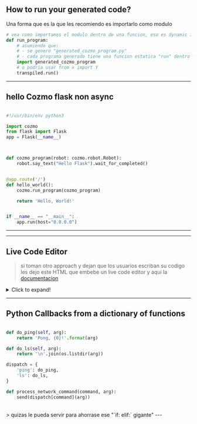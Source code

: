 
## How to run your generated code?

Una forma que es la que les recomiendo es importarlo como modulo

```python
# vea como importamos el modulo dentro de una funcion, eso es dynamic import.
def run_program:
    # asumiendo que:
    # - se genero "generated_cozmo_program.py"
    # - cada programa generado tiene una funcion estatica "run" dentro de la clase "transpiled"
    import generated_cozmo_program
    # o podria usar from x import Y
    transpiled.run()
```
---
## hello Cozmo flask non async
```python

#!/usr/bin/env python3

import cozmo
from flask import Flask
app = Flask(__name__)



def cozmo_program(robot: cozmo.robot.Robot):
    robot.say_text("Hello Flask").wait_for_completed()


@app.route('/')
def hello_world():
    cozmo.run_program(cozmo_program)

    return 'Hello, World!'


if __name__ == "__main__":
    app.run(host="0.0.0.0")


```
----



---
## Live Code Editor

> si toman otro approach y dejan que los usuarios escriban su codigo les dejo este HTML que embebe un live code editor y aqui la [documentacion](https://ace.c9.io/#nav=about)

<details>
  <summary>Click to expand!</summary>
```html
<!DOCTYPE html>
<html lang="en">
<head>
<title>ACE in Action</title>
<style type="text/css" media="screen">
    #editor {
        position: absolute;
        top: 0;
        right: 0;
        bottom: 0;
        left: 0;
    }
</style>
</head>
<body>

<div id="editor">function foo(items) {
    var x = "All this is syntax highlighted";
    return x;
}</div>

<script src="https://cdnjs.cloudflare.com/ajax/libs/ace/1.4.6/ace.js"></script>
<script>
    var editor = ace.edit("editor");
    editor.setTheme("ace/theme/monokai");
    editor.session.setMode("ace/mode/javascript");
</script>
</body>
</html>

```
</details>


---
## ToDo List
> Les entrego un To DO list hecho en html y javascript, les puede servir para ir "agregando" lineas a su programa. Obviamente aqui el source de los elementos es un text-box.



<details>
  <summary>Click to expand!</summary>
```html

<!DOCTYPE html>
<html>

    <head>
        <meta charset="utf-8">
        <meta name="viewport" content="width=device-width, initial-scale=1.0, user-scalable=yes">
    </head>
    <body>
      <input id="task"><button id="add">Add</button>
      <hr>
    <div id="todos"></div>


<script>
    function get_todos() {
        var todos = new Array;
        var todos_str = localStorage.getItem('todo');
        if (todos_str !== null) {
            todos = JSON.parse(todos_str);
        }
        return todos;
    }

    function add() {
        var task = document.getElementById('task').value;

        var todos = get_todos();
        todos.push(task);
        localStorage.setItem('todo', JSON.stringify(todos));

        show();

        return false;
    }

    function remove() {
        var id = this.getAttribute('id');
        var todos = get_todos();
        todos.splice(id, 1);
        localStorage.setItem('todo', JSON.stringify(todos));

        show();

        return false;
    }

    function show() {
        var todos = get_todos();

        var html = '<ul>';
        for(var i=0; i<todos.length; i++) {
            html += '<li>' + todos[i] + '<button class="remove" id="' + i  + '">x</button></li>';
        };
        html += '</ul>';

        document.getElementById('todos').innerHTML = html;

        var buttons = document.getElementsByClassName('remove');
        for (var i=0; i < buttons.length; i++) {
            buttons[i].addEventListener('click', remove);
        };
    }

    document.getElementById('add').addEventListener('click', add);
    show();
</script>
</body>
</html>

```

</details>

---

## Python Callbacks from a dictionary of functions

```python

def do_ping(self, arg):
    return 'Pong, {0}!'.format(arg)

def do_ls(self, arg):
    return '\n'.join(os.listdir(arg))

dispatch = {
    'ping': do_ping,
    'ls': do_ls,
}

def process_network_command(command, arg):
    send(dispatch[command](arg))
```
<br>
> quizas le pueda servir para ahorrase ese "`if: elif:` gigante"
---
